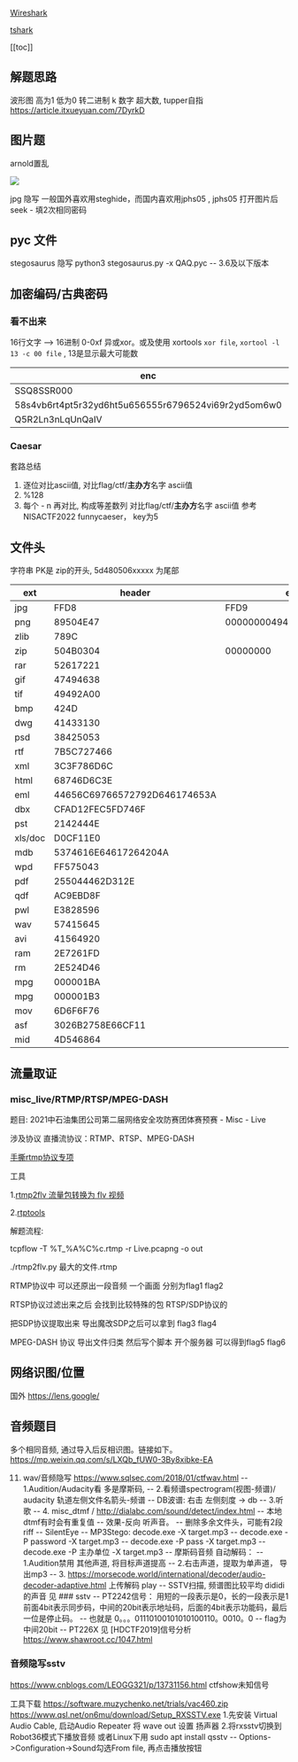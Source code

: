 [Wireshark](./wireshark.md)

[tshark](./tshark.md)

[[toc]]

## 解题思路
波形图 高为1 低为0 转二进制
k 数字 超大数, tupper自指 https://article.itxueyuan.com/7DyrkD

##  图片题 

arnold置乱

![](https://gitee.com/wgf4242/imgs/raw/master/imgs/Snipaste_2022-04-25_00-10-31.jpg)

jpg 隐写 一般国外喜欢用steghide，而国内喜欢用jphs05 , jphs05 打开图片后 seek - 填2次相同密码
## pyc 文件
stegosaurus 隐写  python3 stegosaurus.py -x QAQ.pyc   -- 3.6及以下版本
## 加密编码/古典密码

### 看不出来

16行文字 --> 16进制 0-0xf
异或xor。或及使用 xortools   `xor file`, `xortool -l 13 -c 00 file` , 13是显示最大可能数


|                enc                 |             algorithm              |               plain                |
| ---------------------------------- | ---------------------------------- | ---------------------------------- |
|             SSQ8SSR000             |               rot13                |             FFD8FFE00              |
|58s4vb6rt4pt5r32yd6ht5u656555r6796524vi69r2yd5om6w0|[TwinHex](https://www.calcresult.com/misc/cyphers/twin-hex.html)| `flag{I_am_Guwanneme_servant_Gulf}`  |
|          Q5R2Ln3nLqUnQaIV          |            base64(itoa)            |            pwD_1s_h3re!            |


### Caesar

套路总结

1. 逐位对比ascii值, 对比flag/ctf/**主办方**名字 ascii值
2. %128
3. 每个 - n 再对比, 构成等差数列 对比flag/ctf/**主办方**名字 ascii值 参考 NISACTF2022 funnycaeser， key为5


## 文件头
字符串 PK是 zip的开头,  5d480506xxxxx 为尾部

|                ext                 |               header               |                end                 |
| ---------------------------------- | ---------------------------------- | ---------------------------------- |
|                jpg                 |              FFD8                  |              FFD9                  |
|                png                 |              89504E47              |      0000000049454E44AE426082      |
|                zlib                |              789C                  |                                    |
|                zip                 |              504B0304              |              00000000              |
|                rar                 |              52617221              |
|                gif                 |              47494638              |
|                tif                 |              49492A00              |
|                bmp                 |                424D                |
|                dwg                 |              41433130              |
|                psd                 |              38425053              |
|                rtf                 |             7B5C727466             |
|                xml                 |             3C3F786D6C             |
|                html                |             68746D6C3E             |
|                eml                 |    44656C69766572792D646174653A    |
|                dbx                 |          CFAD12FEC5FD746F          |
|                pst                 |              2142444E              |
|              xls/doc               |              D0CF11E0              |
|                mdb                 |        5374616E64617264204A        |
|                wpd                 |              FF575043              |
|                pdf                 |           255044462D312E           |
|                qdf                 |              AC9EBD8F              |
|                pwl                 |              E3828596              |
|                wav                 |              57415645              |
|                avi                 |              41564920              |
|                ram                 |              2E7261FD              |
|                 rm                 |              2E524D46              |
|                mpg                 |              000001BA              |
|                mpg                 |              000001B3              |
|                mov                 |              6D6F6F76              |
|                asf                 |          3026B2758E66CF11          |
|                mid                 |              4D546864              |



## 流量取证

### misc_live/RTMP/RTSP/MPEG-DASH

题目: 2021中石油集团公司第二届网络安全攻防赛团体赛预赛 - Misc - Live

涉及协议 直播流协议：RTMP、RTSP、MPEG-DASH

[手撕rtmp协议专项](https://mp.weixin.qq.com/mp/homepage?__biz=MzAwODM5OTM2Ng==&hid=7&sn=0192ad4506003b7b13d5efde0ff15312)

工具

1.[rtmp2flv 流量包转换为 flv 视频](https://github.com/quo/rtmp2flv)

2.[rtptools](https://github.com/irtlab/rtptools)

解题流程:

tcpflow -T %T_%A%C%c.rtmp -r Live.pcapng -o out

./rtmp2flv.py 最大的文件.rtmp

RTMP协议中 可以还原出一段音频 一个画面  分别为flag1  flag2  

RTSP协议过滤出来之后 会找到比较特殊的包  RTSP/SDP协议的  

把SDP协议提取出来  导出魔改SDP之后可以拿到 flag3  flag4 

MPEG-DASH 协议 导出文件归类  然后写个脚本  开个服务器  可以得到flag5 flag6

## 网络识图/位置

国外 https://lens.google/

## 音频题目

多个相同音频, 通过导入后反相识图。链接如下。
https://mp.weixin.qq.com/s/LXQb_fUW0-3By8xibke-EA

11. wav/音频隐写 https://www.sqlsec.com/2018/01/ctfwav.html
    -- 1.Audition/Audacity看 多是摩斯码, 
    -- 2.看频谱spectrogram(视图-频谱)/ audacity 轨道左侧文件名箭头-频谱 
       -- DB波谱: 右击 左侧刻度 -> db 
    -- 3.听歌
    -- 4. misc_dtmf / http://dialabc.com/sound/detect/index.html
          -- 本地dtmf有时会有重复值
    -- 效果-反向 听声音。
    -- 删除多余文件头，可能有2段riff
    -- SilentEye
    -- MP3Stego: decode.exe -X target.mp3
    --           decode.exe -P password -X target.mp3
    --           decode.exe -P pass -X target.mp3
    --           decode.exe -P 主办单位 -X target.mp3
    -- 摩斯码音频 自动解码： 
    --         1.Audition禁用 其他声道, 将目标声道提高 
    --         2.右击声道，提取为单声道， 导出mp3
    --         3. https://morsecode.world/international/decoder/audio-decoder-adaptive.html 上传解码 play
    -- SSTV扫描, 频谱图比较平均 dididi的声音 见 ### sstv
    -- PT2242信号： 用短的一段表示是0，长的一段表示是1   前面4bit表示同步码，中间的20bit表示地址码，后面的4bit表示功能码，最后一位是停止码。
               -- 也就是 0。。。01110100101010100110。0010。0  -- flag为中间20bit
               -- PT226X 见 [HDCTF2019]信号分析 https://www.shawroot.cc/1047.html

### 音频隐写sstv
https://www.cnblogs.com/LEOGG321/p/13731156.html
ctfshow未知信号

工具下载
https://software.muzychenko.net/trials/vac460.zip
https://www.qsl.net/on6mu/download/Setup_RXSSTV.exe
1.先安装 Virtual Audio Cable, 启动Audio Repeater 将 wave out 设置 扬声器
2.将rxsstv切换到 Robot36模式下播放音频
或者Linux下用 sudo apt install qsstv
-- Options->Configuration->Sound勾选From file, 再点击播放按钮
